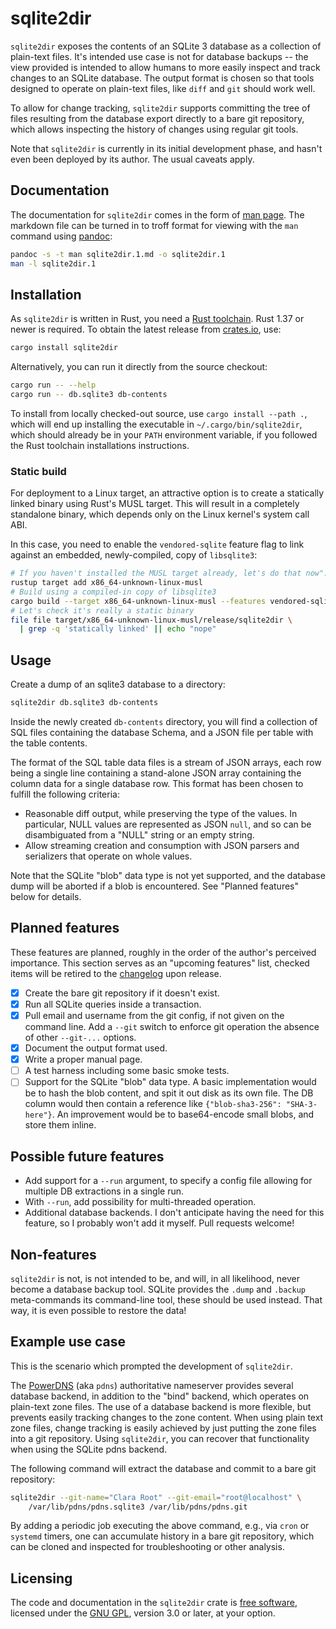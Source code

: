 # sqlite2dir

`sqlite2dir` exposes the contents of an SQLite 3 database as a
collection of plain-text files. It's intended use case is not for
database backups -- the view provided is intended to allow humans to
more easily inspect and track changes to an SQLite database. The
output format is chosen so that tools designed to operate on
plain-text files, like `diff` and `git` should work well.

To allow for change tracking, `sqlite2dir` supports committing the
tree of files resulting from the database export directly to a bare
git repository, which allows inspecting the history of changes using
regular git tools.

Note that `sqlite2dir` is currently in its initial development phase,
and hasn't even been deployed by its author. The usual caveats apply.

## Documentation

The documentation for `sqlite2dir` comes in the form of [man
page](./sqlite2dir.1.md). The markdown file can be turned in to troff
format for viewing with the `man` command using [pandoc]:

```sh
pandoc -s -t man sqlite2dir.1.md -o sqlite2dir.1
man -l sqlite2dir.1
```

## Installation

As `sqlite2dir` is written in Rust, you need a [Rust toolchain]. Rust
1.37 or newer is required. To obtain the latest release from
[crates.io], use:

```sh
cargo install sqlite2dir
```

Alternatively, you can run it directly from the source checkout:

```sh
cargo run -- --help
cargo run -- db.sqlite3 db-contents
```

To install from locally checked-out source, use `cargo install --path
.`, which will end up installing the executable in
`~/.cargo/bin/sqlite2dir`, which should already be in your `PATH`
environment variable, if you followed the Rust toolchain installations
instructions.

### Static build

For deployment to a Linux target, an attractive option is to create a
statically linked binary using Rust's MUSL target. This will result in
a completely standalone binary, which depends only on the Linux
kernel's system call ABI.

In this case, you need to enable the `vendored-sqlite` feature flag to
link against an embedded, newly-compiled, copy of `libsqlite3`:

```sh
# If you haven't installed the MUSL target already, let's do that now":
rustup target add x86_64-unknown-linux-musl
# Build using a compiled-in copy of libsqlite3
cargo build --target x86_64-unknown-linux-musl --features vendored-sqlite --release
# Let's check it's really a static binary
file file target/x86_64-unknown-linux-musl/release/sqlite2dir \
  | grep -q 'statically linked' || echo "nope"
```

## Usage

Create a dump of an sqlite3 database to a directory:

```sh
sqlite2dir db.sqlite3 db-contents
```

Inside the newly created `db-contents` directory, you will find a
collection of SQL files containing the database Schema, and a JSON
file per table with the table contents.

The format of the SQL table data files is a stream of JSON arrays,
each row being a single line containing a stand-alone JSON array
containing the column data for a single database row. This format has
been chosen to fulfill the following criteria:

- Reasonable diff output, while preserving the type of the values. In
  particular, NULL values are represented as JSON `null`, and so can
  be disambiguated from a "NULL" string or an empty string.
- Allow streaming creation and consumption with JSON parsers and
  serializers that operate on whole values.

Note that the SQLite "blob" data type is not yet supported, and the
database dump will be aborted if a blob is encountered. See "Planned
features" below for details.

## Planned features

These features are planned, roughly in the order of the author's
perceived importance. This section serves as an "upcoming features"
list, checked items will be retired to the [changelog](./NEWS.md) upon
release.

- [X] Create the bare git repository if it doesn't exist.
- [X] Run all SQLite queries inside a transaction.
- [X] Pull email and username from the git config, if not given on the
      command line. Add a `--git` switch to enforce git operation the
      absence of other `--git-...` options.
- [X] Document the output format used.
- [X] Write a proper manual page.
- [ ] A test harness including some basic smoke tests.
- [ ] Support for the SQLite "blob" data type. A basic implementation
      would be to hash the blob content, and spit it out disk as its
      own file. The DB column would then contain a reference like
      `{"blob-sha3-256": "SHA-3-here"}`. An improvement would be to
      base64-encode small blobs, and store them inline.

## Possible future features

- Add support for a `--run` argument, to specify a config file
   allowing for multiple DB extractions in a single run.
- With `--run`, add possibility for multi-threaded operation.
- Additional database backends. I don't anticipate having the need for
  this feature, so I probably won't add it myself. Pull requests
  welcome!

## Non-features

`sqlite2dir` is not, is not intended to be, and will, in all
likelihood, never become a database backup tool. SQLite provides the
`.dump` and `.backup` meta-commands its command-line tool, these
should be used instead. That way, it is even possible to restore the
data!

## Example use case

This is the scenario which prompted the development of `sqlite2dir`.

The [PowerDNS] (aka `pdns`) authoritative nameserver
provides several database backend, in addition to the "bind" backend,
which operates on plain-text zone files. The use of a database backend
is more flexible, but prevents easily tracking changes to the zone
content. When using plain text zone files, change tracking is easily
achieved by just putting the zone files into a git repository. Using
`sqlite2dir`, you can recover that functionality when using the SQLite
pdns backend.

The following command will extract the database and commit to a bare
git repository:

```sh
sqlite2dir --git-name="Clara Root" --git-email="root@localhost" \
    /var/lib/pdns/pdns.sqlite3 /var/lib/pdns/pdns.git
```

By adding a periodic job executing the above command, e.g., via `cron`
or `systemd` timers, one can accumulate history in a bare git
repository, which can be cloned and inspected for troubleshooting or
other analysis.

## Licensing

The code and documentation in the `sqlite2dir` crate is [free
software](https://www.gnu.org/philosophy/free-sw.html), licensed under
the [GNU GPL](./LICENSE), version 3.0 or later, at your option.

[Rust toolchain]: https://www.rust-lang.org/tools/install
[PowerDNS]: https://www.powerdns.com/
[crates.io]: https://crates.io/
[pandoc]: https://pandoc.org/
